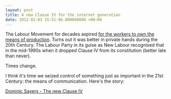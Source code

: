 ```yaml
---
layout: post
title: A new Clause IV for the internet generation
date: 2012-02-03 15:51:06.000000000 +00:00
---
```

The Labour Movement for decades aspired <a href="https://en.wikipedia.org/wiki/Clause_IV">for the workers to own the means of production</a>. Turns out it was better in private hands during the 20th Century. The Labour Party in its guise as New Labour recognised that in the mid-1990s when it dropped Clause IV from its constitution (better late than never).

Times change.

I think it's time we seized control of something just as important in the 21st Century: the means of communication. Here's the story:

<a href="http://storify.com/dominicsayers/the-new-clause-iv" target="_blank">Dominic Sayers - The new Clause IV</a>
